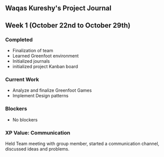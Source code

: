 ## Waqas Kureshy's Project Journal

## Week 1 (October 22nd to October 29th)

### Completed
* Finalization of team
* Learned Greenfoot environment
* Initialized journals
* initialized project Kanban board 
 

### Current Work
* Analyze and finalize Greenfoot Games
* Implement Design patterns

### Blockers
* No blockers

### XP Value: Communication
Held Team meeting with group member, started a communication channel, discussed ideas and problems.
